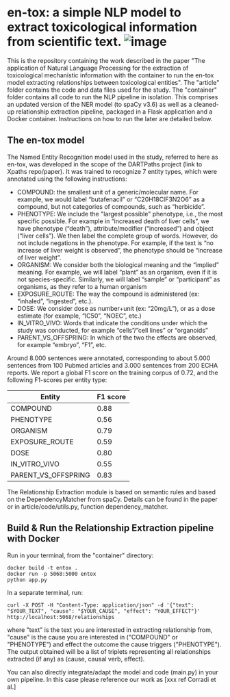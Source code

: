 # en-tox: a simple NLP model to extract toxicological information from scientific text. ![image](https://github.com/ontox-project/en-tox/assets/7207440/578363a3-1d4c-4567-b282-24c76d736a14)


This is the repository containing the work described in the paper "The application of Natural Language Processing for the extraction of toxicological mechanistic information with the container to run the en-tox model extracting relationships between toxicological entities". The "article" folder contains the code  and data files used for the study. The "container" folder contains all code to run the NLP pipeline in isolation. This comprises an updated version of the NER model (to spaCy v3.6) as well as a cleaned-up relationship extraction pipeline, packaged in a Flask application and a Docker container. Instructions on how to run the later are detailed below.

## The en-tox model

The Named Entity Recognition model used in the study, referred to here as en-tox, was developed in the scope of the DARTPaths project (link to Xpaths repo/paper). It was trained to recognize 7 entity types, which were annotated using the following instructions:
* COMPOUND: the smallest unit of a generic/molecular name. For example, we would label “butafenacil” or “C20H18ClF3N2O6” as a compound, but not categories of compounds, such as “herbicide”.
* PHENOTYPE: We include the "largest possible" phenotype, i.e., the most specific possible. For example in “increased death of liver cells”, we have phenotype (“death”), attribute/modifier (“increased”) and object (“liver cells”). We then label the complete group of words. However, do not include negations in the phenotype. For example, if the text is “no increase of liver weight is observed”, the phenotype should be “increase of liver weight”.
* ORGANISM: We consider both the biological meaning and the “implied” meaning. For example, we will label “plant” as an organism, even if it is not species-specific. Similarly, we will label “sample” or “participant” as organisms, as they refer to a human organism
* EXPOSURE_ROUTE: The way the compound is administered (ex: “inhaled”, “ingested”, etc.).
* DOSE: We consider dose as number+unit (ex: “20mg/L”), or as a dose estimate (for example, “IC50”, “NOEC”, etc.)
* IN_VITRO_VIVO: Words that indicate the conditions under which the study was conducted, for example “cells”/”cell lines” or “organoids”
* PARENT_VS_OFFSPRING: In which of the two the effects are observed, for example “embryo”, “F1”, etc.

Around 8.000 sentences were annotated, corresponding to about 5.000 sentences from 100 Pubmed articles and 3.000 sentences from 200 ECHA reports.
We report a global F1 score  on the training corpus of 0.72, and the following F1-scores per entity type:

| Entity              | F1 score |
| ------------------- | -------- |
| COMPOUND            | 0.88     |
| PHENOTYPE           | 0.56     |
| ORGANISM            | 0.79     |
| EXPOSURE_ROUTE      | 0.59     |
| DOSE                | 0.80     |
| IN_VITRO_VIVO       | 0.55     |
| PARENT_VS_OFFSPRING | 0.83     |

The Relationship Extraction module is based on semantic rules and based on the DependencyMatcher from spaCy. Details can be found in the paper or in article/code/utils.py, function dependency_matcher.

## Build & Run the Relationship Extraction pipeline with Docker

Run in your terminal, from the "container" directory:

```
docker build -t entox .
docker run -p 5068:5000 entox
python app.py
```

In a separate terminal, run:

```
curl -X POST -H "Content-Type: application/json" -d '{"text": "$YOUR_TEXT", "cause": "$YOUR_CAUSE", "effect": "YOUR_EFFECT"}' http://localhost:5068/relationships
```

where "text" is the text you are interested in extracting relationship from, "cause" is the cause you are interested in ("COMPOUND" or "PHENOTYPE") and effect the outcome the cause triggers ("PHENOTYPE").
The output obtained will be a list of triplets representing all relationships extracted (if any) as (cause, causal verb, effect).

You can also directly integrate/adapt the model and code (main.py) in your own pipeline. In this case please reference our work as [xxx ref Corradi et al.]
